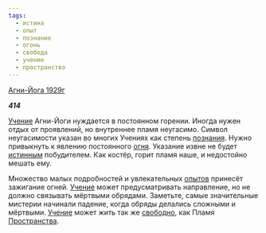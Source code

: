 ```yaml
---
tags:
  - истина
  - опыт
  - познание
  - огонь
  - свобода
  - учение
  - пространство
---
```

[Агни-Йога 1929г](https://127.0.0.1:4002/agni/1929)

___414___

[Учение](../../../tags/#учение) Агни-Йоги нуждается в постоянном горении. Иногда нужен отдых от проявлений, но внутреннее пламя неугасимо. Символ неугасимости указан во многих Учениях как степень [познания](../../../tags/#познание). Нужно привыкнуть к явлению постоянного [огня](../../../tags/#огонь). Указание извне не будет [истинным](../../../tags/#истина) побудителем. Как костёр, горит пламя наше, и недостойно мешать ему.   

Множество малых подробностей и увлекательных [опытов](../../../tags/#опыт) принесёт зажигание огней. [Учение](../../../tags/#учение) может предусматривать направление, но не должно связывать мёртвыми обрядами. Заметьте, самые значительные мистерии начинали падение, когда обряды делались сложными и мёртвыми. [Учение](../../../tags/#учение) может жить так же [свободно](../../../tags/#свобода), как Пламя [Пространства](../../../tags/#пространство).